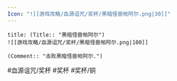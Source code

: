 ```yaml
---
Icon: "![[游戏攻略/血源诅咒/奖杯/黑暗怪兽帕阿尔.png|30]]"
---
```

```ad-common-bronze-trophy
title: (Title:: "黑暗怪兽帕阿尔")
![[游戏攻略/血源诅咒/奖杯/黑暗怪兽帕阿尔.png|100]]

(Comment:: "击败黑暗怪兽帕阿尔.")
```

#血源诅咒/奖杯 #奖杯 #奖杯/铜
